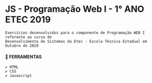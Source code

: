 # JS - Programação Web I - 1° ANO ETEC 2019
    Exercícios desenvolvidos para o componente de Programação WEB I referente ao curso de 
    Desenvolvimento de Sistemas da Etec - Escola Técnica Estadual em Outubro de 2019 

#### 📌 FERRAMENTAS
    ✔️ HTML
    ✔️ CSS
    ✔️ Javascript

